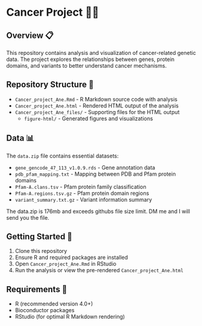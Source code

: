 # Cancer Project 🧬🔬

## Overview 📋
This repository contains analysis and visualization of cancer-related genetic data. The project explores the relationships between genes, protein domains, and variants to better understand cancer mechanisms.

## Repository Structure 📂
- `Cancer_project_Ane.Rmd` - R Markdown source code with analysis
- `Cancer_project_Ane.html` - Rendered HTML output of the analysis
- `Cancer_project_Ane_files/` - Supporting files for the HTML output
  - `figure-html/` - Generated figures and visualizations

## Data 📊
The `data.zip` file contains essential datasets:
- `gene_gencode_47_113_v1.0.9.rds` - Gene annotation data
- `pdb_pfam_mapping.txt` - Mapping between PDB and Pfam protein domains
- `Pfam-A.clans.tsv` - Pfam protein family classification
- `Pfam-A.regions.tsv.gz` - Pfam protein domain regions
- `variant_summary.txt.gz` - Variant information summary

The data.zip is 176mb and exceeds githubs file size limit. DM me and I will send you the file.

## Getting Started 🚀
1. Clone this repository
2. Ensure R and required packages are installed
3. Open `Cancer_project_Ane.Rmd` in RStudio
4. Run the analysis or view the pre-rendered `Cancer_project_Ane.html`

## Requirements 🔧
- R (recommended version 4.0+)
- Bioconductor packages
- RStudio (for optimal R Markdown rendering)

